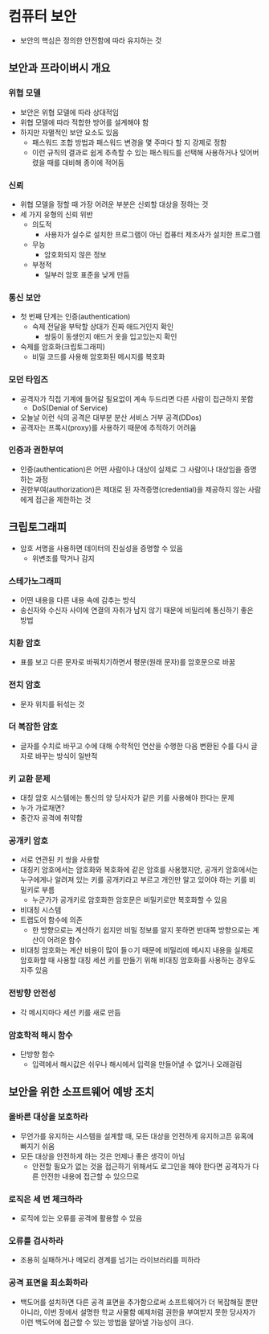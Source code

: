 # 컴퓨터 보안

- 보안의 핵심은 정의한 안전함에 따라 유지하는 것

## 보안과 프라이버시 개요

### 위협 모델

- 보안은 위협 모델에 따라 상대적임
- 위협 모델에 따라 적합한 방어를 설계해야 함
- 하지만 자멸적인 보안 요소도 있음
  - 패스워드 조합 방법과 패스워드 변경을 몇 주마다 할 지 강제로 정함
  - 이런 규칙의 결과로 쉽게 추측할 수 있는 패스워드를 선택해 사용하거나 잊어버렸을 때를 대비해 종이에 적어둠

### 신뢰

- 위협 모델을 정할 때 가장 어려운 부분은 신뢰할 대상을 정하는 것
- 세 가지 유형의 신뢰 위반
  - 의도적
    - 사용자가 실수로 설치한 프로그램이 아닌 컴퓨터 제조사가 설치한 프로그램
  - 무능
    - 암호화되지 않은 정보
  - 부정적
    - 일부러 암호 표준을 낮게 만듬

### 통신 보안

- 첫 번째 단계는 인증(authentication)
  - 숙제 전달을 부탁할 상대가 진짜 애드거인지 확인
    - 쌍둥이 동생인지 애드거 옷을 입고있는지 확인
- 숙제를 암호화(크립토그래피)
  - 비밀 코드를 사용해 암호화된 메시지를 복호화

### 모던 타임즈

- 공격자가 직접 기계에 들어갈 필요없이 계속 두드리면 다른 사람이 접근하지 못함
  - DoS(Denial of Service)
- 오늘날 이런 식의 공격은 대부분 분산 서비스 거부 공격(DDos)
- 공격자는 프록시(proxy)를 사용하기 때문에 추적하기 어려움

### 인증과 권한부여

- 인증(authentication)은 어떤 사람이나 대상이 실제로 그 사람이나 대상임을 증명하는 과정
- 권한부여(authorization)은 제대로 된 자격증명(credential)을 제공하지 않는 사람에게 접근을 제한하는 것

## 크립토그래피

- 암호 서명을 사용하면 데이터의 진실성을 증명할 수 있음
  - 위변조를 막거나 감지

### 스테가노그래피

- 어떤 내용을 다른 내용 속에 감추는 방식
- 송신자와 수신자 사이에 연결의 자취가 남지 않기 때문에 비밀리에 통신하기 좋은 방법

### 치환 암호

- 표를 보고 다른 문자로 바꿔치기하면서 평문(원래 문자)를 암호문으로 바꿈

### 전치 암호

- 문자 위치를 뒤섞는 것

### 더 복잡한 암호

- 글자를 수치로 바꾸고 수에 대해 수학적인 연산을 수행한 다음 변환된 수를 다시 글자로 바꾸는 방식이 일반적

### 키 교환 문제

- 대칭 암호 시스템에는 통신의 양 당사자가 같은 키를 사용해야 한다는 문제
- 누가 가로채면?
- 중간자 공격에 취약함

### 공개키 암호

- 서로 연관된 키 쌍을 사용함
- 대칭키 암호에서는 암호화와 복호화에 같은 암호를 사용했지만, 공개키 암호에서는 누구에게나 알려져 있는 키를 공개키라고 부르고
개인만 알고 있어야 하는 키를 비밀키로 부름
  - 누군가가 공개키로 암호화한 암호문은 비밀키로만 복호화할 수 있음
- 비대칭 시스템
- 트랩도어 함수에 의존
  - 한 방향으로는 계산하기 쉽지만 비밀 정보를 알지 못하면 반대쪽 방향으로는 계산이 어려운 함수
- 비대칭 암호화는 계산 비용이 많이 들ㅇ기 때문에 비밀리에 메시지 내용을 실제로 암호화할 때 사용할 대칭 세션 키를 만들기 위해 비대칭 암호화를
사용하는 경우도 자주 있음

### 전방향 안전성

- 각 메시지마다 세션 키를 새로 만듬

### 암호학적 해시 함수

- 단방향 함수
  - 입력에서 해시값은 쉬우나 해시에서 입력을 만들어낼 수 없거나 오래걸림

## 보안을 위한 소프트웨어 예방 조치

### 올바른 대상을 보호하라

- 무언가를 유지하는 시스템을 설계할 때, 모든 대상을 안전하게 유지하고픈 유혹에 빠지기 쉬움
- 모든 대상을 안전하게 하는 것은 언제나 좋은 생각이 아님
  - 안전할 필요가 없는 것을 접근하기 위해서도 로그인을 해야 한다면 공격자가 다른 안전한 내용에 접근할 수 있으므로

### 로직은 세 번 체크하라

- 로직에 있는 오류를 공격에 활용할 수 있음

### 오류를 검사하라

- 조용히 실패하거나 메모리 경계를 넘기는 라이브러리를 피하라

### 공격 표면을 최소화하라

- 백도어를 설치하면 다른 공격 표면을 추가함으로써 소프트웨어가 더 복잡해질 뿐만 아니라, 이번 장에서 설명한 학교 사물함 예제처럼 권한을 부여받지 못한 당사자가
이런 백도어에 접근할 수 있는 방법을 알아낼 가능성이 크다.